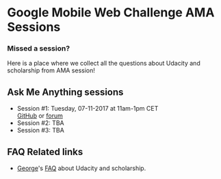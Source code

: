 # Google Mobile Web Challenge AMA Sessions

### Missed a session?

Here is a place where we collect all the questions about Udacity and scholarship from AMA session!

## Ask Me Anything sessions
- Session #1: Tuesday, 07-11-2017 at 11am-1pm CET <br>
[GitHub](session-1.md) or [forum](https://discussions.udacity.com/t/q-a-first-ama-session-on-slack/430482)
- Session #2: TBA
- Session #3: TBA 

## FAQ Related links
- [George](https://discussions.udacity.com/u/gkarantanis)'s [FAQ](https://discussions.udacity.com/t/frequently-asked-questions-most-popular-ones-includes-official-answers/430201) about Udacity and scholarship. 
